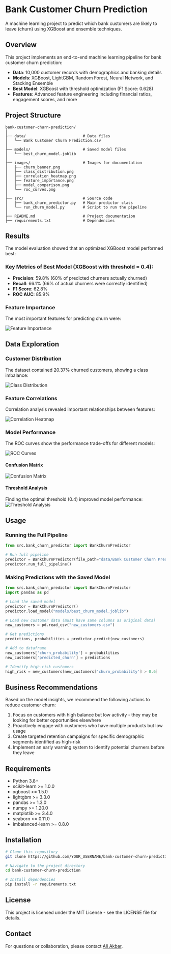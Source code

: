 
# Bank Customer Churn Prediction


A machine learning project to predict which bank customers are likely to leave (churn) using XGBoost and ensemble techniques.

## Overview

This project implements an end-to-end machine learning pipeline for bank customer churn prediction:

- **Data**: 10,000 customer records with demographics and banking details
- **Models**: XGBoost, LightGBM, Random Forest, Neural Network, and Stacking Ensemble
- **Best Model**: XGBoost with threshold optimization (F1 Score: 0.628)
- **Features**: Advanced feature engineering including financial ratios, engagement scores, and more

## Project Structure

```
bank-customer-churn-prediction/
│
├── data/                         # Data files
│   └── Bank Customer Churn Prediction.csv
│
├── models/                       # Saved model files
│   └── best_churn_model.joblib
│
├── images/                       # Images for documentation
│   ├── churn_banner.png
│   ├── class_distribution.png
│   ├── correlation_heatmap.png
│   ├── feature_importance.png
│   ├── model_comparison.png
│   └── roc_curves.png
│
├── src/                          # Source code
│   ├── bank_churn_predictor.py   # Main predictor class
│   └── run_churn_model.py        # Script to run the pipeline
│
├── README.md                     # Project documentation
├── requirements.txt              # Dependencies
```

## Results

The model evaluation showed that an optimized XGBoost model performed best:

### Key Metrics of Best Model (XGBoost with threshold = 0.4):
- **Precision**: 59.8% (60% of predicted churners actually churned)
- **Recall**: 66.1% (66% of actual churners were correctly identified)
- **F1 Score**: 62.8%
- **ROC AUC**: 85.9%

### Feature Importance

The most important features for predicting churn were:

![Feature Importance](images/XGBoost_feature_importance.png)

## Data Exploration

### Customer Distribution

The dataset contained 20.37% churned customers, showing a class imbalance:

![Class Distribution](images/class_distribution.png)

### Feature Correlations

Correlation analysis revealed important relationships between features:

![Correlation Heatmap](images/correlation_heatmap.png)

### Model Performance

The ROC curves show the performance trade-offs for different models:

![ROC Curves](images/XGBoost_Optimized_roc_curve.png)


#### Confusion Matrix
![Confusion Matrix](images/XGBoost_Optimized_confusion_matrix.png)

#### Threshold Analysis
Finding the optimal threshold (0.4) improved model performance:
![Threshold Analysis](images/XGBoost_threshold_analysis.png)


## Usage

### Running the Full Pipeline

```python
from src.bank_churn_predictor import BankChurnPredictor

# Run full pipeline
predictor = BankChurnPredictor(file_path="data/Bank Customer Churn Prediction.csv")
predictor.run_full_pipeline()
```

### Making Predictions with the Saved Model

```python
from src.bank_churn_predictor import BankChurnPredictor
import pandas as pd

# Load the saved model
predictor = BankChurnPredictor()
predictor.load_model("models/best_churn_model.joblib")

# Load new customer data (must have same columns as original data)
new_customers = pd.read_csv("new_customers.csv")

# Get predictions
predictions, probabilities = predictor.predict(new_customers)

# Add to dataframe
new_customers['churn_probability'] = probabilities
new_customers['predicted_churn'] = predictions

# Identify high-risk customers
high_risk = new_customers[new_customers['churn_probability'] > 0.6]
```

## Business Recommendations

Based on the model insights, we recommend the following actions to reduce customer churn:

1. Focus on customers with high balance but low activity - they may be looking for better opportunities elsewhere
2. Proactively engage with customers who have multiple products but low usage
3. Create targeted retention campaigns for specific demographic segments identified as high-risk
4. Implement an early warning system to identify potential churners before they leave

## Requirements

- Python 3.8+
- scikit-learn >= 1.0.0
- xgboost >= 1.5.0
- lightgbm >= 3.3.0
- pandas >= 1.3.0
- numpy >= 1.20.0
- matplotlib >= 3.4.0
- seaborn >= 0.11.0
- imbalanced-learn >= 0.8.0

## Installation

```bash
# Clone this repository
git clone https://github.com/YOUR_USERNAME/bank-customer-churn-prediction.git

# Navigate to the project directory
cd bank-customer-churn-prediction

# Install dependencies
pip install -r requirements.txt
```

## License

This project is licensed under the MIT License - see the LICENSE file for details.

## Contact

For questions or collaboration, please contact [Ali Akbar](aliokkii12@gmail.com).
```



